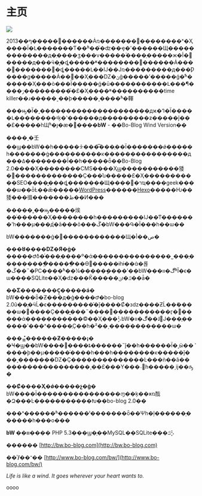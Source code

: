 # 主页

![](http://xiaofengtest.qiniudn.com/storage/e4438d15?imageView2/2/w/800)

2013��ף�����΢������Ȧռ�������߼��������ˣ�Ҳ����Ϊ�Լ�������Ƭ��ʱ��֮�ʣ��ҿ�ʼ������Щ�������������д�ֵ����ӡ���ν�����࣬����ָ�����ж�ׯ�أ�����д���ӵ�̬�ȡ�����ʶ��������΢������Ȧ����΢�������޷�ȡ�����Լ��Ĳ��Ϳռ���������д���Ƿ����ɡ�����Ȧ��΢��Ҳ���Ǳ�ݵģ�����ʹ�����ǵ�ͬʱ������Ҳ���ò���Ϊ�����ǵ�ū�����������Լ���¶����ݬ���������֮�£�Ҳ����ʶ����������time killer��ɹ�����˱��þ�����˼����ʱ�䡣

���ԣ�Ϊ�˼���������������������дϰ�ߣ�Ϊ�����Լ��������ʵķ�ʽ������д���������ƶ�����ǰ���£�����һЩʱ�յ�æ�����**bW** - ��Bo-Blog Wind Version��

����˼�壬��ϣ��bW��һ�����ᡱ���͡���ֻ��Ϊ�������ǿ�����һ�������ġ����������κ����������������д���ߡ��������Ϊ��һ�����ȫ��Bo-Blog 2.0����Ҳ��������CMS����Ҳϣ�����������㹻�򵥣�������������Ҫ���ն�����£�Ҳ�����������SEO����̬���ȡ�������Щ����󡢸�רҵ����geek�����ѡ��ȱȽ��ǣ�����[WordPress](https://cn.wordpress.org/)������[Hexo](https://hexo.io/zh-cn/)�����Ƕ��㹻���㣬�������ظ��Ͷ���

�����˳��ԣ�����㶼��ͬ������Ҳ��������һ���������Ĳ��ͳ�������ʼһ���µ���д֮�ã���ô���ڴ�bW���Գ�Ϊ���һ��ѡ��

bW�������ġ�׼������������Щ�ص��أ�

**���ȣ����Ǳ�Я�ġ�** �����Ժܺõ�ͨ���ֻ����º�ά���������������˽���ֻ���������ֱ�����ֻ��ϴ򿪣�����ɨһɨ��ά�롢�ڱ��˵�PC����ʱ��¼�����ܷ����ʹ��bW���ڰ�װʱĬ�ϵ�ѡ����SQLite��Ҳ�ǳ���Ǩ�����ݵı�ݿ��ǡ�

**��Σ�������Ҫ̫�����á�** bW����ȫ�Ƶ���д�ģ����Ժ�bo-blog 2.0û��ֱ�ӵĹ�ϵ���������֡�ǰ����Ȼ�зǳ����ƵĹ��ܺ�����ѡ�����Ҫ���̫���˵����󣬵�����������ӷ�׺�����ά�����������©��Ҳ���⡣bW�ڰ�װ��ɺ󣬾Ϳ���ֱ������ʹ���ˣ�����ֻҪ��һ�²��͵����ֺ��������ѡ�

**���⣬������Ƶ�����¡�** �Ҹ�ϣ��bW���ּ�ࡢ����ȶ������˵ǰ��һ������Ϊ�˼ӹ��ܶ����ϸ��µ�����ͬ����һ���һ��������κ�����ǰ���˼�������Ǳ�Ҫ��������������Ŀ���ǹ��ã������������������¸��£���Υ���˴һ�����͵ĳ��ԡ�

**��Ȼ����Ҳ�ǿ�����չ�ġ�** bW����Ϊ����������������൱��ķ��ӿռ䣬�Զ���Ŀ�����������Խ��bo-blog 2.0��

���ˣ������ʱ������ˡ�������ȫ��Ψһ�ļ������֣������һ���ο���

**bW ��װ����** PHP 5.3���ϣ�֧��MySQL��SQLite���ݿ⡣

**������** [http://bw.bo-blog.com](http://bw.bo-blog.com)

**��ʾ/��־��** [http://www.bo-blog.com/bw/](http://www.bo-blog.com/bw/)

_Life is like a wind. It goes wherever your heart wants to._

oooo


